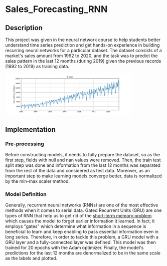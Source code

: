 # Sales_Forecasting_RNN

## Description
This project was given in the neural network course to help students better understand time series prediction and get hands-on experience in building recurring neural networks for a particular dataset. The dataset consists of a market's sales amount from 1992 to 2020, and the task was to predict the sales pattern in the last 12 months (during 2019) given the previous records (1992 to 2019) as training data.

<img src="dataset.png" width="80%">


## Implementation

### Pre-processing
Before constructing models, it needs to fully prepare the dataset, so as the first step, fields with null and nan values were removed. Then, the train test split step was done and information from the last 12 months was separated from the rest of the data and considered as test data. Moreover, as an important step to make learning models converge better, data is normalized by the min-max scaler method. 

### Model Definition
Generally, recurrent neural networks (RNNs) are one of the most effective methods when it comes to serial data. Gated Recurrent Units (GRU) are one types of RNN that help us to get rid of the [short-term memory problem]([https://www.google.com](https://medium.com/analytics-vidhya/undestanding-recurrent-neural-network-rnn-and-long-short-term-memory-lstm-30bc1221e80d)) which causes the model to forget earlier information it learned. In fact, it employs "gates" which determine what information in a sequence is beneficial to learn and keep enabling to pass essential information even in long series. Therefore, in order to tackle this problem, a GRU model with a GRU layer and a fully-connected layer was defined. This model was then trained for 20 epochs with the Adam optimizer. Finally, the model's predictions for the last 12 months are denormalized to be in the same scale as the labels and plotted.
